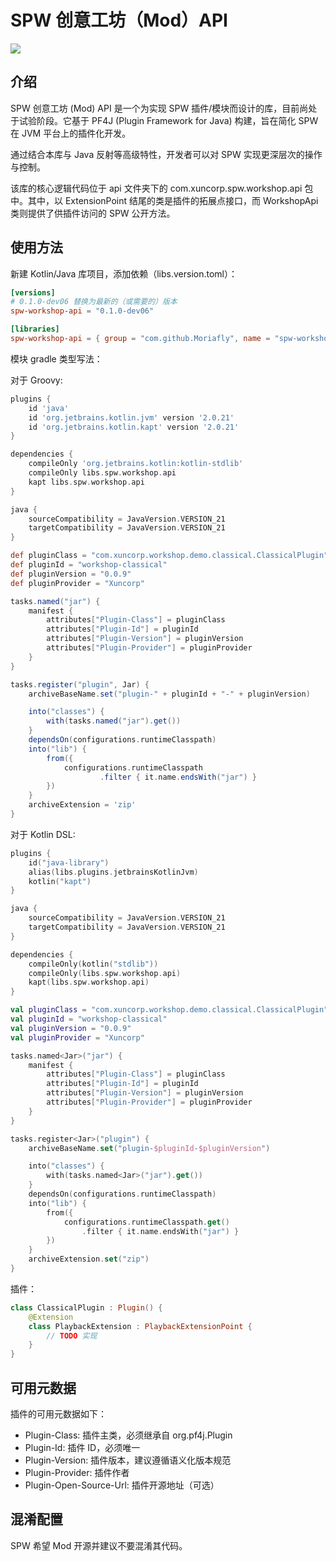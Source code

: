 # SPW 创意工坊（Mod）API

[![](https://jitpack.io/v/Moriafly/spw-workshop-api.svg)](https://jitpack.io/#Moriafly/spw-workshop-api)

## 介绍

SPW 创意工坊 (Mod) API 是一个为实现 SPW 插件/模块而设计的库，目前尚处于试验阶段。它基于 PF4J (Plugin Framework for Java) 构建，旨在简化 SPW 在 JVM 平台上的插件化开发。

通过结合本库与 Java 反射等高级特性，开发者可以对 SPW 实现更深层次的操作与控制。

该库的核心逻辑代码位于 api 文件夹下的 com.xuncorp.spw.workshop.api 包中。其中，以 ExtensionPoint 结尾的类是插件的拓展点接口，而 WorkshopApi 类则提供了供插件访问的 SPW 公开方法。

## 使用方法

新建 Kotlin/Java 库项目，添加依赖（libs.version.toml）：

```toml
[versions]
# 0.1.0-dev06 替换为最新的（或需要的）版本
spw-workshop-api = "0.1.0-dev06"

[libraries]
spw-workshop-api = { group = "com.github.Moriafly", name = "spw-workshop-api", version.ref = "spw-workshop-api" }
```

模块 gradle 类型写法：

对于 Groovy:
```gradle
plugins {
    id 'java'
    id 'org.jetbrains.kotlin.jvm' version '2.0.21'
    id 'org.jetbrains.kotlin.kapt' version '2.0.21'
}

dependencies {
    compileOnly 'org.jetbrains.kotlin:kotlin-stdlib'
    compileOnly libs.spw.workshop.api
    kapt libs.spw.workshop.api
}

java {
    sourceCompatibility = JavaVersion.VERSION_21
    targetCompatibility = JavaVersion.VERSION_21
}

def pluginClass = "com.xuncorp.workshop.demo.classical.ClassicalPlugin"
def pluginId = "workshop-classical"
def pluginVersion = "0.0.9"
def pluginProvider = "Xuncorp"

tasks.named("jar") {
    manifest {
        attributes["Plugin-Class"] = pluginClass
        attributes["Plugin-Id"] = pluginId
        attributes["Plugin-Version"] = pluginVersion
        attributes["Plugin-Provider"] = pluginProvider
    }
}

tasks.register("plugin", Jar) {
    archiveBaseName.set("plugin-" + pluginId + "-" + pluginVersion)

    into("classes") {
        with(tasks.named("jar").get())
    }
    dependsOn(configurations.runtimeClasspath)
    into("lib") {
        from({
            configurations.runtimeClasspath
                    .filter { it.name.endsWith("jar") }
        })
    }
    archiveExtension = 'zip'
}
```

对于 Kotlin DSL:
```kotlin
plugins {
    id("java-library")
    alias(libs.plugins.jetbrainsKotlinJvm)
    kotlin("kapt")
}

java {
    sourceCompatibility = JavaVersion.VERSION_21
    targetCompatibility = JavaVersion.VERSION_21
}

dependencies {
    compileOnly(kotlin("stdlib"))
    compileOnly(libs.spw.workshop.api)
    kapt(libs.spw.workshop.api)
}

val pluginClass = "com.xuncorp.workshop.demo.classical.ClassicalPlugin"
val pluginId = "workshop-classical"
val pluginVersion = "0.0.9"
val pluginProvider = "Xuncorp"

tasks.named<Jar>("jar") {
    manifest {
        attributes["Plugin-Class"] = pluginClass
        attributes["Plugin-Id"] = pluginId
        attributes["Plugin-Version"] = pluginVersion
        attributes["Plugin-Provider"] = pluginProvider
    }
}

tasks.register<Jar>("plugin") {
    archiveBaseName.set("plugin-$pluginId-$pluginVersion")

    into("classes") {
        with(tasks.named<Jar>("jar").get())
    }
    dependsOn(configurations.runtimeClasspath)
    into("lib") {
        from({
            configurations.runtimeClasspath.get()
                .filter { it.name.endsWith("jar") }
        })
    }
    archiveExtension.set("zip")
}
```

插件：

```kotlin
class ClassicalPlugin : Plugin() {
    @Extension
    class PlaybackExtension : PlaybackExtensionPoint {
        // TODO 实现
    }
}
```

## 可用元数据
插件的可用元数据如下：
- Plugin-Class: 插件主类，必须继承自 org.pf4j.Plugin
- Plugin-Id: 插件 ID，必须唯一
- Plugin-Version: 插件版本，建议遵循语义化版本规范
- Plugin-Provider: 插件作者
- Plugin-Open-Source-Url: 插件开源地址（可选）

## 混淆配置

SPW 希望 Mod 开源并建议不要混淆其代码。
